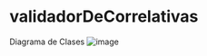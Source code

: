# validadorDeCorrelativas

Diagrama de Clases
![image](https://github.com/fedealvarenga/validadorDeCorrelativas/assets/82116673/460bec29-7fe1-4cfd-9c12-f50d22c6d741)
